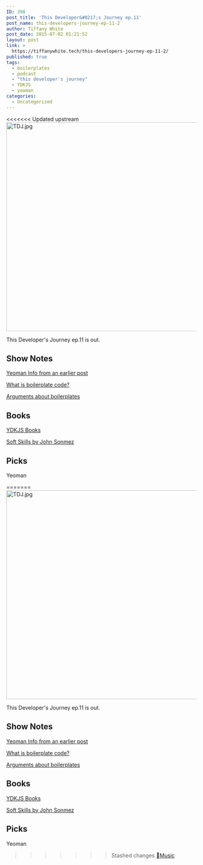 ```yaml
---
ID: 398
post_title: 'This Developer&#8217;s Journey ep.11'
post_name: this-developers-journey-ep-11-2
author: Tiffany White
post_date: 2015-07-02 01:21:52
layout: post
link: >
  https://tiffanywhite.tech/this-developers-journey-ep-11-2/
published: true
tags:
  - boilerplates
  - podcast
  - "this developer's journey"
  - YDKJS
  - yeoman
categories:
  - Uncategorized
---
```

<<<<<<< Updated upstream
<a href="http://helloburgh.me/wp-content/uploads/2015/07/TDJ.jpg"><img class="  wp-image-397 aligncenter" src="http://helloburgh.me/wp-content/uploads/2015/07/TDJ.jpg" alt="TDJ.jpg" width="553" height="553" /></a>

This Developer's Journey ep.11 is out.

## Show Notes

[Yeoman Info from an earlier post](http://helloburgh.me/2015/06/25/yeoman-and-javascript-etc/)

[What is boilerplate code?](http://stackoverflow.com/questions/3992199/what-is-boilerplate-code)

[Arguments about boilerplates](http://programmers.stackexchange.com/questions/148602/a-defense-for-boilerplate)

## Books

[YDKJS Books](http://www.oreilly.com/pub/au/4853)

[Soft Skills by John Sonmez](http://www.amazon.com/Soft-Skills-software-developers-manual/dp/1617292397)

## Picks

Yeoman

=======
<a href="http://helloburgh.me/wp-content/uploads/2015/07/TDJ.jpg"><img class="  wp-image-397 aligncenter" src="http://helloburgh.me/wp-content/uploads/2015/07/TDJ.jpg" alt="TDJ.jpg" width="553" height="553" /></a>

This Developer's Journey ep.11 is out.

## Show Notes

[Yeoman Info from an earlier post](http://helloburgh.me/2015/06/25/yeoman-and-javascript-etc/)

[What is boilerplate code?](http://stackoverflow.com/questions/3992199/what-is-boilerplate-code)

[Arguments about boilerplates](http://programmers.stackexchange.com/questions/148602/a-defense-for-boilerplate)

## Books

[YDKJS Books](http://www.oreilly.com/pub/au/4853)

[Soft Skills by John Sonmez](http://www.amazon.com/Soft-Skills-software-developers-manual/dp/1617292397)

## Picks

Yeoman

>>>>>>> Stashed changes
[Music](http://applemusic.tumblr.com/)